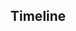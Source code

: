 <!-- 
Purpose: Outlines the steps, resources, and strategies required to achieve the project goals. It sets the stage for effective execution.
Contents: Resource allocation, timeline, risk management plan, technology stack, and infrastructure design.
-->


## Timeline


## 